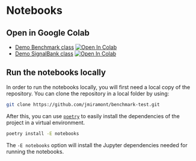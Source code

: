 # Notebooks

## Open in Google Colab

- [Demo Benchmark class](./demo_benchmark.ipynb)        [![Open In Colab](https://colab.research.google.com/assets/colab-badge.svg)](https://colab.research.google.com/github/jmiramont/benchmark-test/blob/master/notebooks/demo_benchmark.ipynb)
- [Demo SignalBank class](./demo_signal_bank.ipynb)     [![Open In Colab](https://colab.research.google.com/assets/colab-badge.svg)](https://colab.research.google.com/github/jmiramont/benchmark-test/blob/master/notebooks/demo_signal_bank.ipynb)

## Run the notebooks locally

In order to run the notebooks locally, you will first need a local copy of the repository. You can clone the repository in a local folder by using:

```bash
git clone https://github.com/jmiramont/benchmark-test.git
```

After this, you can use  [```poetry```](https://python-poetry.org/docs/) to easily install the dependencies of the project in a virtual environment.

```bash
poetry install -E notebooks
```

The ```-E notebooks``` option will install the Jupyter dependencies needed for running the notebooks.
